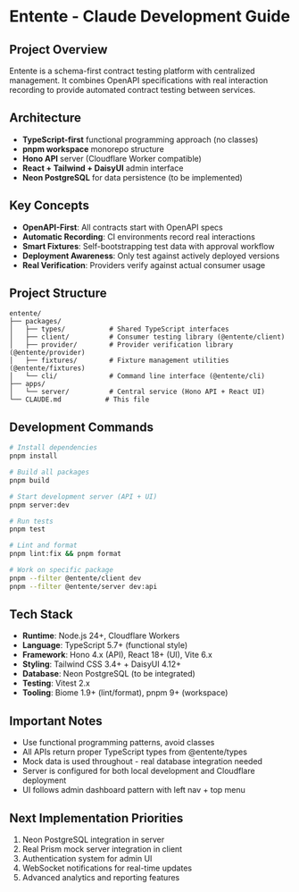 # Entente - Claude Development Guide

## Project Overview
Entente is a schema-first contract testing platform with centralized management. It combines OpenAPI specifications with real interaction recording to provide automated contract testing between services.

## Architecture
- **TypeScript-first** functional programming approach (no classes)
- **pnpm workspace** monorepo structure
- **Hono API** server (Cloudflare Worker compatible)
- **React + Tailwind + DaisyUI** admin interface
- **Neon PostgreSQL** for data persistence (to be implemented)

## Key Concepts
- **OpenAPI-First**: All contracts start with OpenAPI specs
- **Automatic Recording**: CI environments record real interactions
- **Smart Fixtures**: Self-bootstrapping test data with approval workflow
- **Deployment Awareness**: Only test against actively deployed versions
- **Real Verification**: Providers verify against actual consumer usage

## Project Structure
```
entente/
├── packages/
│   ├── types/           # Shared TypeScript interfaces
│   ├── client/          # Consumer testing library (@entente/client)
│   ├── provider/        # Provider verification library (@entente/provider)
│   ├── fixtures/        # Fixture management utilities (@entente/fixtures)
│   └── cli/             # Command line interface (@entente/cli)
├── apps/
│   └── server/          # Central service (Hono API + React UI)
└── CLAUDE.md           # This file
```

## Development Commands
```bash
# Install dependencies
pnpm install

# Build all packages
pnpm build

# Start development server (API + UI)
pnpm server:dev

# Run tests
pnpm test

# Lint and format
pnpm lint:fix && pnpm format

# Work on specific package
pnpm --filter @entente/client dev
pnpm --filter @entente/server dev:api
```

## Tech Stack
- **Runtime**: Node.js 24+, Cloudflare Workers  
- **Language**: TypeScript 5.7+ (functional style)
- **Framework**: Hono 4.x (API), React 18+ (UI), Vite 6.x
- **Styling**: Tailwind CSS 3.4+ + DaisyUI 4.12+
- **Database**: Neon PostgreSQL (to be integrated)
- **Testing**: Vitest 2.x
- **Tooling**: Biome 1.9+ (lint/format), pnpm 9+ (workspace)

## Important Notes
- Use functional programming patterns, avoid classes
- All APIs return proper TypeScript types from @entente/types
- Mock data is used throughout - real database integration needed
- Server is configured for both local development and Cloudflare deployment
- UI follows admin dashboard pattern with left nav + top menu

## Next Implementation Priorities
1. Neon PostgreSQL integration in server
2. Real Prism mock server integration in client
3. Authentication system for admin UI
4. WebSocket notifications for real-time updates
5. Advanced analytics and reporting features